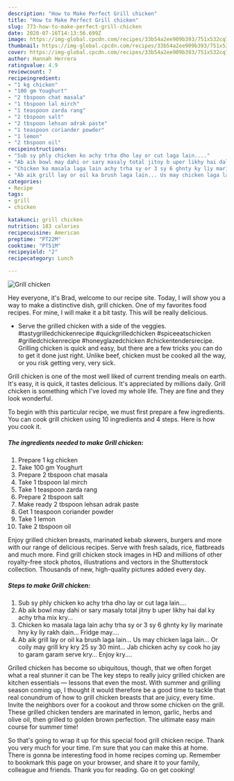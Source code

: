 ```yaml
---
description: "How to Make Perfect Grill chicken"
title: "How to Make Perfect Grill chicken"
slug: 773-how-to-make-perfect-grill-chicken
date: 2020-07-16T14:13:56.699Z
image: https://img-global.cpcdn.com/recipes/33b54a2ee909b393/751x532cq70/grill-chicken-recipe-main-photo.jpg
thumbnail: https://img-global.cpcdn.com/recipes/33b54a2ee909b393/751x532cq70/grill-chicken-recipe-main-photo.jpg
cover: https://img-global.cpcdn.com/recipes/33b54a2ee909b393/751x532cq70/grill-chicken-recipe-main-photo.jpg
author: Hannah Herrera
ratingvalue: 4.9
reviewcount: 7
recipeingredient:
- "1 kg chicken"
- "100 gm Youghurt"
- "2 tbspoon chat masala"
- "1 tbspoon lal mirch"
- "1 teaspoon zarda rang"
- "2 tbspoon salt"
- "2 tbspoon lehsan adrak paste"
- "1 teaspoon coriander powder"
- "1 lemon"
- "2 tbspoon oil"
recipeinstructions:
- "Sub sy phly chicken ko achy trha dho lay or cut laga lain...."
- "Ab aik bowl may dahi or sary masaly total jitny b uper likhy hai dal ky achy trha mix kry..."
- "Chicken ko masala laga lain achy trha sy or 3 sy 6 ghnty ky liy marinate hny ky liy rakh dain... Fridge may...."
- "Ab aik grill lay or oil ka brush laga lain... Us may chicken laga lain... Or coily may grill kry kry 25 sy 30 mint... Jab chicken achy sy cook ho jay to garam garam serve kry... Enjoy kry...."
categories:
- Recipe
tags:
- grill
- chicken

katakunci: grill chicken 
nutrition: 183 calories
recipecuisine: American
preptime: "PT22M"
cooktime: "PT51M"
recipeyield: "2"
recipecategory: Lunch

---
```



![Grill chicken](https://img-global.cpcdn.com/recipes/33b54a2ee909b393/751x532cq70/grill-chicken-recipe-main-photo.jpg)

Hey everyone, it's Brad, welcome to our recipe site. Today, I will show you a way to make a distinctive dish, grill chicken. One of my favorites food recipes. For mine, I will make it a bit tasty. This will be really delicious.

- Serve the grilled chicken with a side of the veggies. #tastygrilledchickenrecipe #quickgrilledchicken #spiceeatschicken #grilledchickenrecipe #honeyglazedchicken #chickentendersrecipe. Grilling chicken is quick and easy, but there are a few tricks you can do to get it done just right. Unlike beef, chicken must be cooked all the way, or you risk getting very, very sick.

Grill chicken is one of the most well liked of current trending meals on earth. It's easy, it is quick, it tastes delicious. It's appreciated by millions daily. Grill chicken is something which I've loved my whole life. They are fine and they look wonderful.


To begin with this particular recipe, we must first prepare a few ingredients. You can cook grill chicken using 10 ingredients and 4 steps. Here is how you cook it.

<!--inarticleads1-->

##### The ingredients needed to make Grill chicken:

1. Prepare 1 kg chicken
1. Take 100 gm Youghurt
1. Prepare 2 tbspoon chat masala
1. Take 1 tbspoon lal mirch
1. Take 1 teaspoon zarda rang
1. Prepare 2 tbspoon salt
1. Make ready 2 tbspoon lehsan adrak paste
1. Get 1 teaspoon coriander powder
1. Take 1 lemon
1. Take 2 tbspoon oil


Enjoy grilled chicken breasts, marinated kebab skewers, burgers and more with our range of delicious recipes. Serve with fresh salads, rice, flatbreads and much more. Find grill chicken stock images in HD and millions of other royalty-free stock photos, illustrations and vectors in the Shutterstock collection. Thousands of new, high-quality pictures added every day. 

<!--inarticleads2-->

##### Steps to make Grill chicken:

1. Sub sy phly chicken ko achy trha dho lay or cut laga lain....
1. Ab aik bowl may dahi or sary masaly total jitny b uper likhy hai dal ky achy trha mix kry...
1. Chicken ko masala laga lain achy trha sy or 3 sy 6 ghnty ky liy marinate hny ky liy rakh dain... Fridge may....
1. Ab aik grill lay or oil ka brush laga lain... Us may chicken laga lain... Or coily may grill kry kry 25 sy 30 mint... Jab chicken achy sy cook ho jay to garam garam serve kry... Enjoy kry....


Grilled chicken has become so ubiquitous, though, that we often forget what a real stunner it can be The key steps to really juicy grilled chicken are kitchen essentials — lessons that even the most. With summer and grilling season coming up, I thought it would therefore be a good time to tackle that real conundrum of how to grill chicken breasts that are juicy, every time. Invite the neighbors over for a cookout and throw some chicken on the grill. These grilled chicken tenders are marinated in lemon, garlic, herbs and olive oil, then grilled to golden brown perfection. The ultimate easy main course for summer time! 

So that's going to wrap it up for this special food grill chicken recipe. Thank you very much for your time. I'm sure that you can make this at home. There is gonna be interesting food in home recipes coming up. Remember to bookmark this page on your browser, and share it to your family, colleague and friends. Thank you for reading. Go on get cooking!
